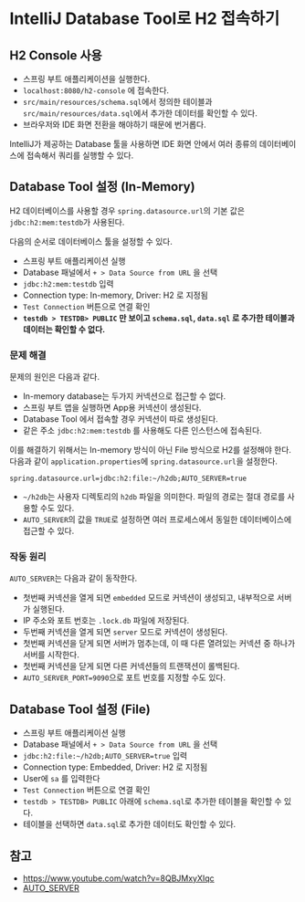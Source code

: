 # IntelliJ Database Tool로 H2 접속하기

## H2 Console 사용

- 스프링 부트 애플리케이션을 실행한다.
- `localhost:8080/h2-console` 에 접속한다.
- `src/main/resources/schema.sql`에서 정의한 테이블과 `src/main/resources/data.sql`에서 추가한 데이터를 확인할 수 있다.
- 브라우저와 IDE 화면 전환을 해야하기 때문에 번거롭다.

IntelliJ가 제공하는 Database 툴을 사용하면 IDE 화면 안에서 여러 종류의 데이터베이스에 접속해서 쿼리를 실행할 수 있다.

## Database Tool 설정 (In-Memory)

H2 데이터베이스를 사용할 경우 `spring.datasource.url`의 기본 값은 `jdbc:h2:mem:testdb`가 사용된다.

다음의 순서로 데이터베이스 툴을 설정할 수 있다.

- 스프링 부트 애플리케이션 실행
- Database 패널에서 `+ > Data Source from URL` 을 선택
- `jdbc:h2:mem:testdb` 입력
- Connection type: In-memory, Driver: H2 로 지정됨
- `Test Connection` 버튼으로 연결 확인
- **`testdb > TESTDB> PUBLIC` 만 보이고 `schema.sql`, `data.sql` 로 추가한 테이블과 데이터는 확인할 수 없다.**

### 문제 해결

문제의 원인은 다음과 같다.

- In-memory database는 두가지 커넥션으로 접근할 수 없다.
- 스프링 부트 앱을 실행하면 App용 커넥션이 생성된다.
- Database Tool 에서 접속할 경우 커넥션이 따로 생성된다.
- 같은 주소 `jdbc:h2:mem:testdb` 를 사용해도 다른 인스턴스에 접속된다.

이를 해결하기 위해서는 In-memory 방식이 아닌 File 방식으로 H2를 설정해야 한다. 다음과 같이 `application.properties`에 `spring.datasource.url`을 설정한다.

    spring.datasource.url=jdbc:h2:file:~/h2db;AUTO_SERVER=true

- `~/h2db`는 사용자 디렉토리의 `h2db` 파일을 의미한다. 파일의 경로는 절대 경로를 사용할 수도 있다.
- `AUTO_SERVER`의 값을 `TRUE`로 설정하면 여러 프로세스에서 동일한 데이터베이스에 접근할 수 있다.

### 작동 원리

`AUTO_SERVER`는 다음과 같이 동작한다.

- 첫번째 커넥션을 열게 되면 `embedded` 모드로 커넥션이 생성되고, 내부적으로 서버가 실행된다.
- IP 주소와 포트 번호는 `.lock.db` 파일에 저장된다.
- 두번째 커넥션을 열게 되면 `server` 모드로 커넥션이 생성된다.
- 첫번째 커넥션을 닫게 되면 서버가 멈추는데, 이 때 다른 열려있는 커넥션 중 하나가 서버를 시작한다.
- 첫번째 커넥션을 닫게 되면 다른 커넥션들의 트랜잭션이 롤백된다.
- `AUTO_SERVER_PORT=9090`으로 포트 번호를 지정할 수도 있다.

## Database Tool 설정 (File)

- 스프링 부트 애플리케이션 실행
- Database 패널에서 `+ > Data Source from URL` 을 선택
- `jdbc:h2:file:~/h2db;AUTO_SERVER=true` 입력
- Connection type: Embedded, Driver: H2 로 지정됨
- User에 `sa` 를 입력한다
- `Test Connection` 버튼으로 연결 확인
- `testdb > TESTDB> PUBLIC` 아래에 `schema.sql`로 추가한 테이블을 확인할 수 있다.
- 테이블을 선택하면 `data.sql`로 추가한 데이터도 확인할 수 있다.

## 참고

- <https://www.youtube.com/watch?v=8QBJMxyXIqc>
- [AUTO_SERVER](http://h2database.com/html/features.html?highlight=AUTO_SERVER&search=auto_server#auto_mixed_mode)
